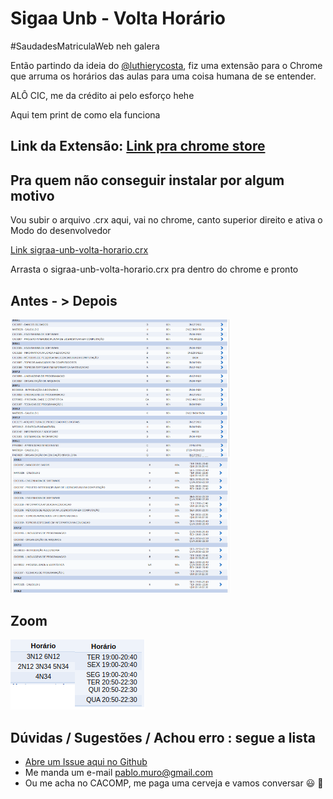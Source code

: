 # Sigaa Unb - Volta Horário

\#SaudadesMatriculaWeb neh galera

Então partindo da ideia do [@luthierycosta](https://github.com/luthierycosta), fiz uma extensão para o Chrome que arruma os horários das aulas para uma coisa humana de se entender.

ALÔ CIC, me da crédito ai pelo esforço hehe

Aqui tem print de como ela funciona

## Link da Extensão: [Link pra chrome store](https://chrome.google.com/webstore/detail/sigaa-unb-volta-hor%C3%A1rio/mehmaliahkgafbndneaaajceobkgkebo?hl=pt-BRR)

## Pra quem não conseguir instalar por algum motivo

Vou subir o arquivo .crx aqui, vai no chrome, canto superior direito e ativa o Modo do desenvolvedor

[Link sigraa-unb-volta-horario.crx](https://raw.githubusercontent.com/pablomuro/sigaa-unb-volta-horario/master/crx-extension/sigaa-unb-volta-horario.crx)

Arrasta o sigraa-unb-volta-horario.crx pra dentro do chrome e pronto

## Antes - > Depois

<img align="left" width="350" src="https://raw.githubusercontent.com/pablomuro/sigaa-unb-volta-horario/master/docs/before.png">
<img align="rigth" width="350" src="https://raw.githubusercontent.com/pablomuro/sigaa-unb-volta-horario/master/docs/after.png">

## Zoom
![zoomed](docs/zoom.png)

## Dúvidas / Sugestões / Achou erro : segue a lista
* [Abre um Issue aqui no Github](https://github.com/pablomuro/sigaa-unb-volta-horario/issues)
* Me manda um e-mail pablo.muro@gmail.com
* Ou me acha no CACOMP, me paga uma cerveja e vamos conversar :smiley: :beers: 
